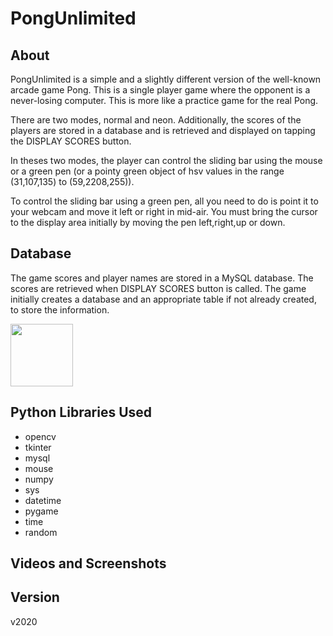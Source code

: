 # PongUnlimited

## About
<p>
PongUnlimited is a simple and a slightly different version of the well-known arcade game Pong. This is a single player game where the opponent is a never-losing computer. This is more like a practice game for the real Pong.</p>
<p>There are two modes, normal and neon. Additionally, the scores of the players are stored in a database and is retrieved and displayed on tapping the DISPLAY SCORES button.</p>
<p>In theses two modes, the player can control the sliding bar using the mouse or a green pen (or a pointy green object of hsv values in the range (31,107,135) to (59,2208,255)).</p>
<p>To control the sliding bar using a green pen, all you need to do is point it to your webcam and move it left or right in mid-air. You must bring the cursor to the display area initially by moving the pen left,right,up or down.</p>

## Database
The game scores and player names are stored in a MySQL database. The scores are retrieved when DISPLAY SCORES button is called. The game initially creates a database and an appropriate table if not already created, to store the information.

<p>
  <img src="screenshots/Screenshot (123).png", height="100", width="100">
</p>


## Python Libraries Used
* opencv
* tkinter
* mysql
* mouse
* numpy
* sys
* datetime
* pygame
* time
* random

## Videos and Screenshots

## Version
v2020
